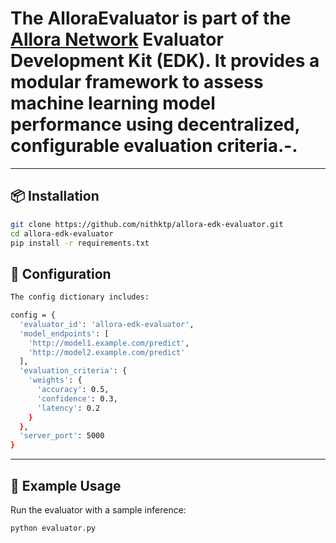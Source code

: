 # The AlloraEvaluator is part of the [Allora Network](https://allora.network) Evaluator Development Kit (EDK). It provides a modular framework to assess machine learning model performance using decentralized, configurable evaluation criteria.-.
---

## 📦 Installation
```bash
git clone https://github.com/nithktp/allora-edk-evaluator.git
cd allora-edk-evaluator
pip install -r requirements.txt
```
## 🔧 Configuration
```bash
The config dictionary includes:

config = {
  'evaluator_id': 'allora-edk-evaluator',
  'model_endpoints': [
    'http://model1.example.com/predict',
    'http://model2.example.com/predict'
  ],
  'evaluation_criteria': {
    'weights': {
      'accuracy': 0.5,
      'confidence': 0.3,
      'latency': 0.2
    }
  },
  'server_port': 5000
}

```
---
## 🧪 Example Usage

Run the evaluator with a sample inference:
```
python evaluator.py
```

